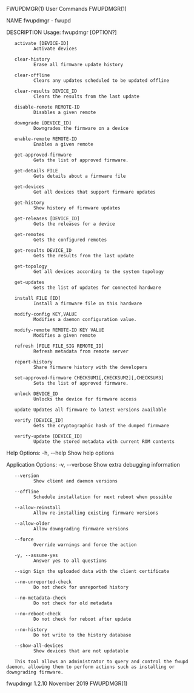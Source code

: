 FWUPDMGR(1)                                                                                                                                          User Commands                                                                                                                                          FWUPDMGR(1)

NAME
       fwupdmgr - fwupd

DESCRIPTION
   Usage:
              fwupdmgr [OPTION?]

       activate [DEVICE-ID]
              Activate devices

       clear-history
              Erase all firmware update history

       clear-offline
              Clears any updates scheduled to be updated offline

       clear-results DEVICE_ID
              Clears the results from the last update

       disable-remote REMOTE-ID
              Disables a given remote

       downgrade [DEVICE_ID]
              Downgrades the firmware on a device

       enable-remote REMOTE-ID
              Enables a given remote

       get-approved-firmware
              Gets the list of approved firmware.

       get-details FILE
              Gets details about a firmware file

       get-devices
              Get all devices that support firmware updates

       get-history
              Show history of firmware updates

       get-releases [DEVICE_ID]
              Gets the releases for a device

       get-remotes
              Gets the configured remotes

       get-results DEVICE_ID
              Gets the results from the last update

       get-topology
              Get all devices according to the system topology

       get-updates
              Gets the list of updates for connected hardware

       install FILE [ID]
              Install a firmware file on this hardware

       modify-config KEY,VALUE
              Modifies a daemon configuration value.

       modify-remote REMOTE-ID KEY VALUE
              Modifies a given remote

       refresh [FILE FILE_SIG REMOTE_ID]
              Refresh metadata from remote server

       report-history
              Share firmware history with the developers

       set-approved-firmware CHECKSUM1[,CHECKSUM2][,CHECKSUM3]
              Sets the list of approved firmware.

       unlock DEVICE_ID
              Unlocks the device for firmware access

       update Updates all firmware to latest versions available

       verify [DEVICE_ID]
              Gets the cryptographic hash of the dumped firmware

       verify-update [DEVICE_ID]
              Update the stored metadata with current ROM contents

   Help Options:
       -h, --help
              Show help options

   Application Options:
       -v, --verbose
              Show extra debugging information

       --version
              Show client and daemon versions

       --offline
              Schedule installation for next reboot when possible

       --allow-reinstall
              Allow re-installing existing firmware versions

       --allow-older
              Allow downgrading firmware versions

       --force
              Override warnings and force the action

       -y, --assume-yes
              Answer yes to all questions

       --sign Sign the uploaded data with the client certificate

       --no-unreported-check
              Do not check for unreported history

       --no-metadata-check
              Do not check for old metadata

       --no-reboot-check
              Do not check for reboot after update

       --no-history
              Do not write to the history database

       --show-all-devices
              Show devices that are not updatable

       This tool allows an administrator to query and control the fwupd daemon, allowing them to perform actions such as installing or downgrading firmware.

fwupdmgr 1.2.10                                                                                                                                      November 2019                                                                                                                                          FWUPDMGR(1)
